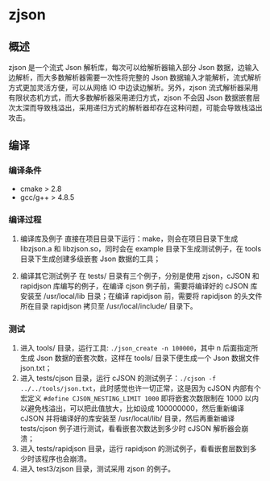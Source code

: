 # zjson
## 概述
zjson 是一个流式 Json 解析库，每次可以给解析器输入部分 Json 数据，边输入边解析，而大多数解析器需要一次性将完整的 Json 数据输入才能解析，流式解析方式更加灵活方便，可以从网络 IO 中边读边解析。另外，zjson 流式解析器采用有限状态机方式，而大多数解析器采用递归方式，zjson 不会因 Json 数据嵌套层次太深而导致栈溢出，采用递归方式的解析器却存在这种问题，可能会导致栈溢出攻击。

## 编译
### 编译条件
  - cmake > 2.8
  - gcc/g++ > 4.8.5
### 编译过程
1. 编译库及例子
  直接在项目目录下运行：make，则会在项目目录下生成 libzjson.a 和 libzjson.so，同时会在 example 目录下生成测试例子，在 tools 目录下生成创建多级嵌套 Json 数据的工具；  

2. 编译其它测试例子
  在 tests/ 目录有三个例子，分别是使用 zjson，cJSON 和 rapidjson 库编写的例子，在编译 cjson 例子前，需要将编译好的 cJSON 库安装至 /usr/local/lib 目录；在编译 rapidjson 前，需要将 rapidjson 的头文件所在目录 rapidjson 拷贝至 /usr/local/include/ 目录下。

### 测试
1. 进入 tools/ 目录，运行工具: `./json_create -n 100000`，其中 n 后面指定所生成 Json 数据的嵌套次数，这样在 tools/ 目录下便生成一个 Json 数据文件 json.txt；  
2. 进入 tests/cjson 目录，运行 cJSON 的测试例子：`./cjson -f ../../tools/json.txt`，此时感觉也许一切正常，这是因为 cJSON 内部有个宏定义 `#define CJSON_NESTING_LIMIT 1000` 即将嵌套次数限制在 1000 以内以避免栈溢出，可以把此值放大，比如设成 100000000，然后重新编译 cJSON 并将编译好的库安装至 /usr/local/lib/ 目录，然后再重新编译 tests/cjson 例子进行测试，看看嵌套次数达到多少时 cJSON 解析器会崩溃；  
3. 进入 tests/rapidjson 目录，运行 rapidjson 的测试例子，看看嵌套层数到多少时该程序也会崩溃。
4. 进入 test3/zjson 目录，测试采用 zjson 的例子。
